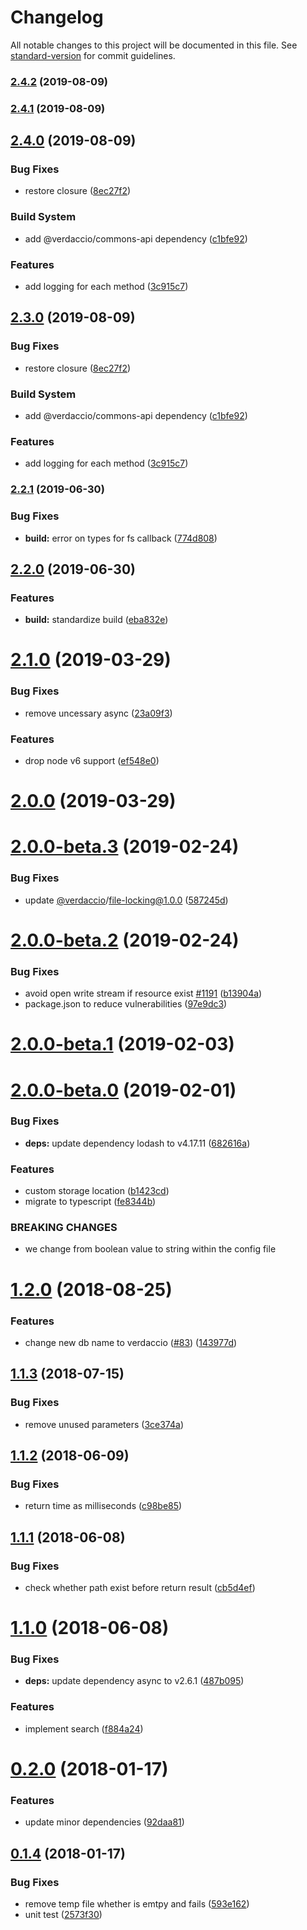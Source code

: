 # Changelog

All notable changes to this project will be documented in this file. See [standard-version](https://github.com/conventional-changelog/standard-version) for commit guidelines.

### [2.4.2](https://github.com/liams98/local-storage/compare/v2.4.1...v2.4.2) (2019-08-09)



### [2.4.1](https://github.com/liams98/local-storage/compare/v2.4.0...v2.4.1) (2019-08-09)



## [2.4.0](https://github.com/liams98/local-storage/compare/v2.2.1...v2.4.0) (2019-08-09)


### Bug Fixes

* restore closure ([8ec27f2](https://github.com/liams98/local-storage/commit/8ec27f2))


### Build System

* add @verdaccio/commons-api dependency ([c1bfe92](https://github.com/liams98/local-storage/commit/c1bfe92))


### Features

* add logging for each method ([3c915c7](https://github.com/liams98/local-storage/commit/3c915c7))



## [2.3.0](https://github.com/liams98/local-storage/compare/v2.2.1...v2.3.0) (2019-08-09)


### Bug Fixes

* restore closure ([8ec27f2](https://github.com/liams98/local-storage/commit/8ec27f2))


### Build System

* add @verdaccio/commons-api dependency ([c1bfe92](https://github.com/liams98/local-storage/commit/c1bfe92))


### Features

* add logging for each method ([3c915c7](https://github.com/liams98/local-storage/commit/3c915c7))



### [2.2.1](https://github.com/verdaccio/local-storage/compare/v2.2.0...v2.2.1) (2019-06-30)


### Bug Fixes

* **build:** error on types for fs callback ([774d808](https://github.com/verdaccio/local-storage/commit/774d808))



## [2.2.0](https://github.com/verdaccio/local-storage/compare/v2.1.0...v2.2.0) (2019-06-30)


### Features

* **build:** standardize build ([eba832e](https://github.com/verdaccio/local-storage/commit/eba832e))



# [2.1.0](https://github.com/verdaccio/local-storage/compare/v2.0.0...v2.1.0) (2019-03-29)


### Bug Fixes

* remove uncessary async ([23a09f3](https://github.com/verdaccio/local-storage/commit/23a09f3))


### Features

* drop node v6 support ([ef548e0](https://github.com/verdaccio/local-storage/commit/ef548e0))



# [2.0.0](https://github.com/verdaccio/local-storage/compare/v2.0.0-beta.3...v2.0.0) (2019-03-29)



<a name="2.0.0-beta.3"></a>
# [2.0.0-beta.3](https://github.com/verdaccio/local-storage/compare/v2.0.0-beta.2...v2.0.0-beta.3) (2019-02-24)


### Bug Fixes

* update [@verdaccio](https://github.com/verdaccio)/file-locking@1.0.0 ([587245d](https://github.com/verdaccio/local-storage/commit/587245d))



<a name="2.0.0-beta.2"></a>
# [2.0.0-beta.2](https://github.com/verdaccio/local-storage/compare/v2.0.0-beta.1...v2.0.0-beta.2) (2019-02-24)


### Bug Fixes

* avoid open write stream if resource exist [#1191](https://github.com/verdaccio/local-storage/issues/1191) ([b13904a](https://github.com/verdaccio/local-storage/commit/b13904a))
* package.json to reduce vulnerabilities ([97e9dc3](https://github.com/verdaccio/local-storage/commit/97e9dc3))



<a name="2.0.0-beta.1"></a>
# [2.0.0-beta.1](https://github.com/verdaccio/local-storage/compare/v2.0.0-beta.0...v2.0.0-beta.1) (2019-02-03)



<a name="2.0.0-beta.0"></a>
# [2.0.0-beta.0](https://github.com/verdaccio/local-storage/compare/v1.2.0...v2.0.0-beta.0) (2019-02-01)


### Bug Fixes

* **deps:** update dependency lodash to v4.17.11 ([682616a](https://github.com/verdaccio/local-storage/commit/682616a))


### Features

* custom storage location ([b1423cd](https://github.com/verdaccio/local-storage/commit/b1423cd))
* migrate to typescript ([fe8344b](https://github.com/verdaccio/local-storage/commit/fe8344b))


### BREAKING CHANGES

* we change from boolean value to string within the config file



<a name="1.2.0"></a>
# [1.2.0](https://github.com/verdaccio/local-storage/compare/v1.1.3...v1.2.0) (2018-08-25)


### Features

* change new db name to verdaccio ([#83](https://github.com/verdaccio/local-storage/issues/83)) ([143977d](https://github.com/verdaccio/local-storage/commit/143977d))



<a name="1.1.3"></a>
## [1.1.3](https://github.com/verdaccio/local-storage/compare/v1.1.2...v1.1.3) (2018-07-15)


### Bug Fixes

* remove unused parameters ([3ce374a](https://github.com/verdaccio/local-storage/commit/3ce374a))



<a name="1.1.2"></a>
## [1.1.2](https://github.com/verdaccio/local-storage/compare/v1.1.1...v1.1.2) (2018-06-09)


### Bug Fixes

* return time as milliseconds ([c98be85](https://github.com/verdaccio/local-storage/commit/c98be85))



<a name="1.1.1"></a>
## [1.1.1](https://github.com/verdaccio/local-storage/compare/v1.1.0...v1.1.1) (2018-06-08)


### Bug Fixes

* check whether path exist before return result ([cb5d4ef](https://github.com/verdaccio/local-storage/commit/cb5d4ef))



<a name="1.1.0"></a>
# [1.1.0](https://github.com/verdaccio/local-storage/compare/v1.0.3...v1.1.0) (2018-06-08)


### Bug Fixes

* **deps:** update dependency async to v2.6.1 ([487b095](https://github.com/verdaccio/local-storage/commit/487b095))


### Features

* implement search ([f884a24](https://github.com/verdaccio/local-storage/commit/f884a24))



<a name="0.2.0"></a>
# [0.2.0](https://github.com/verdaccio/local-storage/compare/v0.1.4...v0.2.0) (2018-01-17)


### Features

* update minor dependencies ([92daa81](https://github.com/verdaccio/local-storage/commit/92daa81))



<a name="0.1.4"></a>
## [0.1.4](https://github.com/verdaccio/local-storage/compare/v0.1.3...v0.1.4) (2018-01-17)


### Bug Fixes

* remove temp file whether is emtpy and fails ([593e162](https://github.com/verdaccio/local-storage/commit/593e162))
* unit test ([2573f30](https://github.com/verdaccio/local-storage/commit/2573f30))

